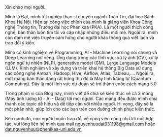 Xin chào mọi người.

Mình là Đạt, mình tốt nghiệp thạc sĩ chuyên ngành Toán Tin, đại học Bách Khoa Hà Nội. Hiện tại công việc chính của mình là giảng viên Khoa Công nghệ Thông tin, Trường đại học Phenikaa (PKA). Là một người thích công nghệ, bản thân luôn tìm tòi và cập nhập những điều mới mẻ. Ngoài ra, mình còn đam mê việc truyền cảm hứng cho người khác thông qua viết lách và trao đổi ý kiến.

Mình có kinh nghiệm về Programming, AI - Machine Learning nói chung và Deep Learning nói riêng. Ứng dụng trong các lĩnh vực: xử lý ảnh (CV), xử lý ngôn ngữ tự nhiên (NLP), generative model (GM), Large Language Models (LLM). Kinh nghiệm về xây dựng và triển khai hệ thống Big Data sử dụng các công nghệ Ambari, Hadoop, Hive, Airflow, Atlas, Tableau,.... Ngoài ra, một mảng bản thân đang rất hứng thú đó là Máy tính lượng tử (Quantum Computing). Đây là một lĩnh vực dự đoán sẽ trở thành cuộc cách mạng 5.0

Trong phạm vi của Blog này, mình viết để chia sẻ kiến thức về cả 3 mảng (Máy tính lượng tử - AI - Data) tới mọi người. Các mảng đều được mình chia thành các topic dễ hiểu và dễ tiếp cận với nhiều người. Hi vọng, đây sẽ là một phần nhỏ, giúp ích cho các bạn trên con đường chinh phục kiến thức.

Bên cạnh đó, mọi người muốn trao đổi về công việc cũng như lời mời hợp tác, vui lòng liên hệ mình qua mail [nguyenhuudat031198@gmail.com](#nguyenhuudat031198@gmail.com) hoặc [dat.nguyenhuu@phenikaa-uni.edu.vn](#dat.nguyenhuu@phenikaa-uni.edu.vn)
